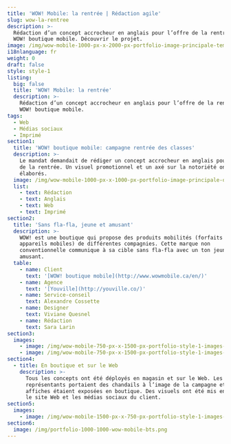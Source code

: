 ```yaml
---
title: 'WOW! Mobile: la rentrée | Rédaction agile'
slug: wow-la-rentree
description: >-
  Rédaction d’un concept accrocheur en anglais pour l’offre de la rentrée de
  WOW! boutique mobile. Découvrir le projet.
image: /img/wow-mobile-1000-px-x-2000-px-portfolio-image-principale-template.png
i18nlanguage: fr
weight: 0
draft: false
style: style-1
listing:
  big: false
  title: 'WOW! Mobile: la rentrée'
  description: >-
    Rédaction d’un concept accrocheur en anglais pour l’offre de la rentrée de
    WOW! boutique mobile.
tags:
  - Web
  - Médias sociaux
  - Imprimé
section1:
  title: 'WOW! boutique mobile: campagne rentrée des classes'
  description: >-
    Le mandat demandait de rédiger un concept accrocheur en anglais pour l’offre
    de la rentrée. Un visuel promotionnel et un axé sur la notoriété ont été
    élaborés. 
  image: /img/wow-mobile-1000-px-x-1000-px-portfolio-image-principale-option-2.png
  list:
    - text: Rédaction
    - text: Anglais
    - text: Web
    - text: Imprimé
section2:
  title: 'Sans fla-fla, jeune et amusant'
  description: >-
    WOW! est une boutique qui propose des produits mobilités (forfaits et
    appareils mobiles) de différentes compagnies. Cette marque non
    conventionnelle communique à sa cible sans fla-fla avec un ton jeune et
    amusant.
  table:
    - name: Client
      text: '[WOW! boutique mobile](http://www.wowmobile.ca/en/)'
    - name: Agence
      text: '[Youville](http://youville.co/)'
    - name: Service-conseil
      text: Alexandre Cossette
    - name: Designer
      text: Viviane Quesnel
    - name: Rédaction
      text: Sara Larin
section3:
  images:
    - image: /img/wow-mobile-750-px-x-1500-px-portfolio-style-1-images-2.png
    - image: /img/wow-mobile-750-px-x-1500-px-portfolio-style-1-images-3.png
section4:
  - title: En boutique et sur le Web
    description: >-
      Tous les concepts ont été déployés en magasin et sur le Web. Les
      représentants portaient des chandails à l’image de la campagne et des
      affiches étaient exposées en boutique. Des visuels ont été mis en ligne sur
      le site Web et les médias sociaux du client.
section5:
  images:
    - image: /img/wow-mobile-1500-px-x-750-px-portfolio-style-1-images-4.png
section6:
  image: /img/portfolio-1000-1000-wow-mobile-bts.png
---
```


